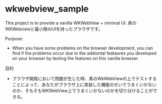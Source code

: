 # wkwebview_sample
This project is to provide a vanilla WKWebView + minimal UI.
素のWKWebviewと最小限のUIを持ったブラウザです。

Purpose:
- When you have some problems on the browser development, you can find if the problems occur due to the addiontal feataures you developed on your browser by testing the features on this vanilla browser.

目的
- ブラウザ開発において問題が生じた時、素のWkWebViewの上でテストすることによって、あなたがブラウザ上に実装した機能のせいでうまくいかないのか、そもそもWKWebView上でうまくいかないのかを切り分けることができる。
